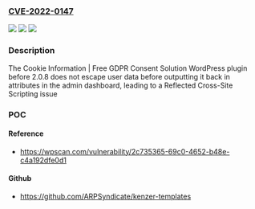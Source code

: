 ### [CVE-2022-0147](https://cve.mitre.org/cgi-bin/cvename.cgi?name=CVE-2022-0147)
![](https://img.shields.io/static/v1?label=Product&message=Cookie%20Information%20%7C%20Free%20GDPR%20Consent%20Solution&color=blue)
![](https://img.shields.io/static/v1?label=Version&message=n%2Fa&color=blue)
![](https://img.shields.io/static/v1?label=Vulnerability&message=CWE-79%20Cross-site%20Scripting%20(XSS)&color=brighgreen)

### Description

The Cookie Information | Free GDPR Consent Solution WordPress plugin before 2.0.8 does not escape user data before outputting it back in attributes in the admin dashboard, leading to a Reflected Cross-Site Scripting issue

### POC

#### Reference
- https://wpscan.com/vulnerability/2c735365-69c0-4652-b48e-c4a192dfe0d1

#### Github
- https://github.com/ARPSyndicate/kenzer-templates

